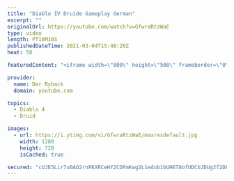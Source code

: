 ```yaml
---
title: "Diablo IV Druide Gameplay German"
excerpt: ""
originalUrl: https://youtube.com/watch?v=GfwraRtzWaE
type: video
length: PT18M10S
publishedDateTime: 2021-03-04T15:48:20Z
heat: 50

featuredContent: "<iframe width=\"800\" height=\"500\" frameborder=\"0\" src=\"https://www.youtube.com/embed/GfwraRtzWaE\" allow=\"accelerometer; autoplay; encrypted-media; gyroscope; picture-in-picture\" allowfullscreen></iframe>"

provider:
  name: Der Ryback
  domain: youtube.com

topics:
  - Diablo 4
  - Druid

images:
  - url: https://i.ytimg.com/vi/GfwraRtzWaE/maxresdefault.jpg
    width: 1280
    height: 720
    isCached: true

secured: "cUJE5Lir7u0AO2rnFKXRCeHY2CDFmKwg2L1edub1bUHET8ofUDCbJDUg2f2DF3P4UO2LKf1JwPWbZ8yrwc1Lz/w4wsdLTVa5KarrjqrAqQRSoGpMQ2W0RaV1Ghk3uVzKVmlIIrknHuzdtdcXhk37Z4PgESDldMJMZjiJFfPBObjXv9KGBDxogAHIdLM8L+SG19yVpit3rKX9Xv5P2YWC8TuKMWvLmMMJKN7Z8qL4F3+0D5+LmiQKIDy+xBl7h/kzOBTHE+EG59caus4cbANvIiXj7se30OeaWtVfKrybGCrFXE6trr+lmVxSjJRelZ67PxRTRuv+RpL2Sd9ju+BToPeAU9kWnVTNrjh2Ig2h/4qopIG9FFKSaC7Y2ZTXMdmpuc651UGh/HTUTSbSiur7M+OaoCMPOuymWjuNEV0fnXw=;e75G4rpyYvaixapATYLNqg=="
---
```


